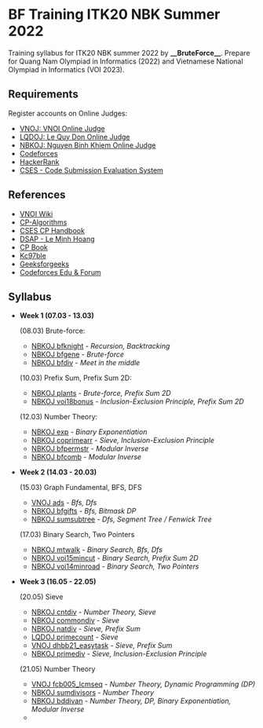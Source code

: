 # BF Training ITK20 NBK Summer 2022

Training syllabus for ITK20 NBK summer 2022 by **\_\_BruteForce\_\_**. Prepare for Quang Nam Olympiad in Informatics (2022) and Vietnamese National Olympiad in Informatics (VOI 2023).

## Requirements

Register accounts on Online Judges:
- [VNOJ: VNOI Online Judge](https://oj.vnoi.info/)
- [LQDOJ: Le Quy Don Online Judge](https://lqdoj.edu.vn/)
- [NBKOJ: Nguyen Binh Khiem Online Judge](https://nbk.homes/)
- [Codeforces](https://codeforces.com/)
- [HackerRank](https://www.hackerrank.com/)
- [CSES - Code Submission Evaluation System](https://cses.fi/)

## References

- [VNOI Wiki](https://vnoi.info/wiki/Home)
- [CP-Algorithms](https://cp-algorithms.com/)
- [CSES CP Handbook](https://cses.fi/book/index.php)
- [DSAP - Le Minh Hoang](https://drive.google.com/file/d/0BwcTB8a10LBwV1J3T2xDTGhQNmM/view?resourcekey=0-R4tnYInPWCKb5W_DK_JQwQ)
- [CP Book](https://cpbook.net/)
- [Kc97ble](https://sites.google.com/site/kc97ble/)
- [Geeksforgeeks](https://www.geeksforgeeks.org/)
- [Codeforces Edu & Forum](https://codeforces.com/edu/courses)

## Syllabus

- **Week 1 (07.03 - 13.03)**

    (08.03) Brute-force:
    - [NBKOJ bfknight](https://nbk.homes/problem/bfknight) - *Recursion, Backtracking*
    - [NBKOJ bfgene](https://nbk.homes/problem/bfgene) - *Brute-force*
    - [NBKOJ bfdiv](https://nbk.homes/problem/bfdiv) - *Meet in the middle*

    (10.03) Prefix Sum, Prefix Sum 2D:
    - [NBKOJ plants](https://nbk.homes/problem/plants) - *Brute-force, Prefix Sum 2D* 
    - [NBKOJ voi18bonus](https://nbk.homes/problem/voi18bonus) - *Inclusion-Exclusion Principle, Prefix Sum 2D*

    (12.03) Number Theory:
    - [NBKOJ exp](https://nbk.homes/problem/exp) - *Binary Exponentiation*
    - [NBKOJ coprimearr](https://nbk.homes/problem/coprimearr) - *Sieve, Inclusion-Exclusion Principle*
    - [NBKOJ bfpermstr](https://nbk.homes/problem/bfpermstr) - *Modular Inverse*
    - [NBKOJ bfcomb](https://nbk.homes/problem/bfcomb) - *Modular Inverse*

- **Week 2 (14.03 - 20.03)**

    (15.03) Graph Fundamental, BFS, DFS
    - [VNOJ ads](https://oj.vnoi.info/problem/ads) - *Bfs, Dfs*
    - [NBKOJ bfgifts](https://nbk.homes/problem/bfgifts) - *Bfs, Bitmask DP*
    - [NBKOJ sumsubtree](https://nbk.homes/problem/sumsubtree) - *Dfs, Segment Tree / Fenwick Tree*

    (17.03) Binary Search, Two Pointers
    - [NBKOJ mtwalk](https://nbk.homes/problem/mtwalk) - *Binary Search, Bfs, Dfs*
    - [NBKOJ voi15mincut](https://nbk.homes/problem/voi15mincut) - *Binary Search, Prefix Sum 2D*
    - [NBKOJ voi14minroad](https://nbk.homes/problem/voi14minroad) - *Binary Search, Two Pointers*

- **Week 3 (16.05 - 22.05)**
  
    (20.05) Sieve
    - [NBKOJ cntdiv](https://nbk.homes/problem/cntdiv) - *Number Theory, Sieve*
    - [NBKOJ commondiv](https://nbk.homes/problem/commondiv) - *Sieve*
    - [NBKOJ natdiv](https://nbk.homes/problem/natdiv) - *Sieve, Prefix Sum*
    - [LQDOJ primecount](https://lqdoj.edu.vn/problem/primecount) - *Sieve*
    - [VNOJ dhbb21_easytask](https://oj.vnoi.info/problem/dhbb21_easytask) - *Sieve, Prefix Sum*
    - [NBKOJ primediv](https://nbk.homes/problem/primediv) - *Sieve, Inclusion-Exclusion Principle*

    (21.05) Number Theory
    - [VNOJ fcb005_lcmseq](https://oj.vnoi.info/problem/fcb005_lcmseq) - *Number Theory, Dynamic Programming (DP)*
    - [NBKOJ sumdivisors](https://nbk.homes/problem/sumdivisors) - *Number Theory*
    - [NBKOJ bddivan](http://nbk.homes/problem/bddivan) - *Number Theory, DP, Binary Exponentiation, Modular Inverse*
    - 

